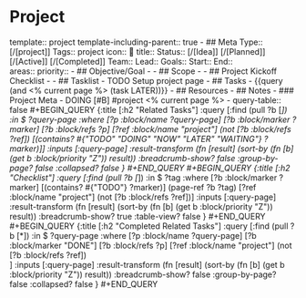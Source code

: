 # Project
template:: project
template-including-parent:: true
	- ## Meta
	  Type:: [/[project]]
	  Tags:: project
	  icon:: 📂
	  title:: 
	  Status:: [/[Idea]] [/[Planned]] [/[Active]] [/[Completed]]
	  Team:: 
	  Lead:: 
	  Goals:: 
	  Start:: 
	  End::  
	  areas::
	  priority::
	- ## Objective/Goal
		-
	- ## Scope
		-
	- ## Project Kickoff Checklist
		-
	- ## Tasklist
		- TODO Setup project page
	- ## Tasks
		- {{query (and <% current page %> (task LATER))}}
	- ## Resources
	- ## Notes
	- ### Project Meta
		- DOING [#B] #project <% current page %>
		- query-table:: false
		  #+BEGIN_QUERY
		  {:title [:h2 "Related Tasks"]
		  :query [:find (pull ?b [*])
		  :in $ ?query-page
		  :where
		  [?p :block/name ?query-page]
		  [?b :block/marker ?marker]
		  [?b :block/refs ?p]
		  [?ref :block/name "project"]
		  (not [?b :block/refs ?ref])
		  [(contains? #{"TODO" "DOING" "NOW" "LATER" "WAITING"} ?marker)]]
		  :inputs [:query-page]
		  :result-transform (fn [result]
		  	 (sort-by (fn [b]
		  				(get b :block/priority "Z")) result))
		  :breadcrumb-show? false
		  :group-by-page? false
		  :collapsed? false
		  }
		  #+END_QUERY
		  #+BEGIN_QUERY
		  {:title [:h2 "Checklist"]
		  :query [:find (pull ?b [*])
		  :in $ ?tag
		  :where
		  [?b :block/marker ?marker]
		  [(contains? #{"TODO"} ?marker)]
		  (page-ref ?b ?tag)
		  [?ref :block/name "project"]
		  (not [?b :block/refs ?ref])]
		  :inputs [:query-page]
		  :result-transform (fn [result]
		  	 (sort-by (fn [b]
		  				(get b :block/priority "Z")) result))
		  :breadcrumb-show? true
		  :table-view? false
		  }
		  #+END_QUERY
		  #+BEGIN_QUERY
		  {:title [:h2 "Completed Related Tasks"]
		  :query [:find (pull ?b [*])
		  :in $ ?query-page
		  :where
		  [?p :block/name ?query-page]
		  [?b :block/marker "DONE"]
		  [?b :block/refs ?p]
		  [?ref :block/name "project"]
		  (not [?b :block/refs ?ref])		 
		  ]
		  :inputs [:query-page]
		  :result-transform (fn [result]
		  	 (sort-by (fn [b]
		  				(get b :block/priority "Z")) result))
		  :breadcrumb-show? false
		  :group-by-page? false
		  :collapsed? false
		  }
		  #+END_QUERY